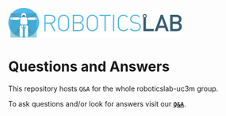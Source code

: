 [![roboticslab-uc3m logo](assets/roboticslab-banner-350px.png)](https://github.com/roboticslab-uc3m)

# Questions and Answers

This repository hosts `Q&A` for the whole roboticslab-uc3m group.

To ask questions and/or look for answers visit our [**`Q&A`**](https://github.com/roboticslab-uc3m/QA/issues?utf8=%E2%9C%93&q=is%3Aissue).

